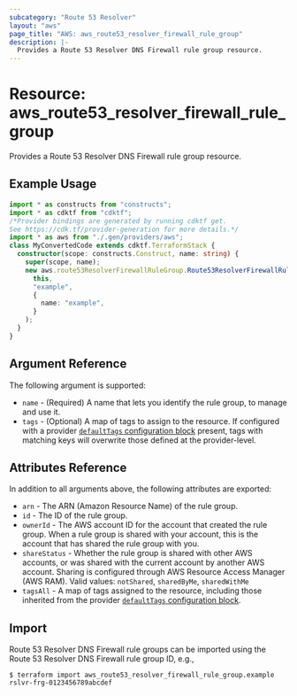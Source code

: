 ```yaml
---
subcategory: "Route 53 Resolver"
layout: "aws"
page_title: "AWS: aws_route53_resolver_firewall_rule_group"
description: |-
  Provides a Route 53 Resolver DNS Firewall rule group resource.
---
```


# Resource: aws_route53_resolver_firewall_rule_group

Provides a Route 53 Resolver DNS Firewall rule group resource.

## Example Usage

```typescript
import * as constructs from "constructs";
import * as cdktf from "cdktf";
/*Provider bindings are generated by running cdktf get.
See https://cdk.tf/provider-generation for more details.*/
import * as aws from "./.gen/providers/aws";
class MyConvertedCode extends cdktf.TerraformStack {
  constructor(scope: constructs.Construct, name: string) {
    super(scope, name);
    new aws.route53ResolverFirewallRuleGroup.Route53ResolverFirewallRuleGroup(
      this,
      "example",
      {
        name: "example",
      }
    );
  }
}

```

## Argument Reference

The following argument is supported:

* `name` - (Required) A name that lets you identify the rule group, to manage and use it.
* `tags` - (Optional) A map of tags to assign to the resource. If configured with a provider [`defaultTags` configuration block](https://registry.terraform.io/providers/hashicorp/aws/latest/docs#default_tags-configuration-block) present, tags with matching keys will overwrite those defined at the provider-level.

## Attributes Reference

In addition to all arguments above, the following attributes are exported:

* `arn` - The ARN (Amazon Resource Name) of the rule group.
* `id` - The ID of the rule group.
* `ownerId` - The AWS account ID for the account that created the rule group. When a rule group is shared with your account, this is the account that has shared the rule group with you.
* `shareStatus` - Whether the rule group is shared with other AWS accounts, or was shared with the current account by another AWS account. Sharing is configured through AWS Resource Access Manager (AWS RAM). Valid values: `notShared`, `sharedByMe`, `sharedWithMe`
* `tagsAll` - A map of tags assigned to the resource, including those inherited from the provider [`defaultTags` configuration block](https://registry.terraform.io/providers/hashicorp/aws/latest/docs#default_tags-configuration-block).

## Import

 Route 53 Resolver DNS Firewall rule groups can be imported using the Route 53 Resolver DNS Firewall rule group ID, e.g.,

```
$ terraform import aws_route53_resolver_firewall_rule_group.example rslvr-frg-0123456789abcdef
```

<!-- cache-key: cdktf-0.17.0-pre.15 input-a0f971fba1205bba81a803cf2bec21ed8074dc059710d419ea3c4222e644d5b7 -->